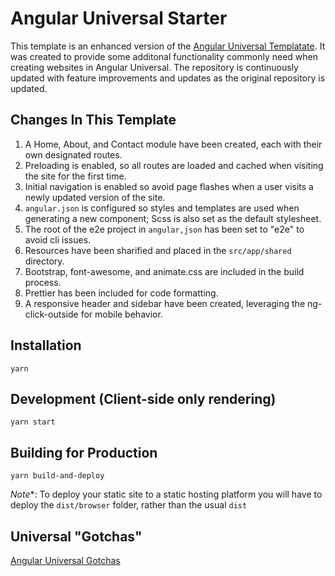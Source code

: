 # Angular Universal Starter
This template is an enhanced version of the [Angular Universal Templatate](https://github.com/angular/universal-starter).  It was created to provide some additonal functionality commonly need when creating websites in Angular Universal.  The repository is continuously updated with feature improvements and updates as the original repository is updated.

## Changes In This Template
1. A Home, About, and Contact module have been created, each with their own designated routes.
2. Preloading is enabled, so all routes are loaded and cached when visiting the site for the first time.
3. Initial navigation is enabled so avoid page flashes when a user visits a newly updated version of the site.
4. `angular.json` is configured so styles and templates are used when generating a new component; Scss is also set as the default stylesheet.
5. The root of the e2e project in `angular,json` has been set to "e2e" to avoid cli issues.
6. Resources have been sharified and placed in the `src/app/shared` directory.
7. Bootstrap, font-awesome, and animate.css are included in the build process.
8. Prettier has been included for code formatting.
9. A responsive header and sidebar have been created, leveraging the ng-click-outside for mobile behavior.

## Installation
```
yarn
```

## Development (Client-side only rendering)
```
yarn start
```

## Building for Production
```
yarn build-and-deploy
```
*Note**: To deploy your static site to a static hosting platform you will have to deploy the `dist/browser` folder, rather than the usual `dist`

## Universal "Gotchas"
[Angular Universal Gotchas](https://github.com/angular/universal/blob/master/docs/gotchas.md)

